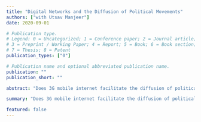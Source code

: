 ```yaml
---
title: "Digital Networks and the Diffusion of Political Movements"
authors: ["with Utsav Manjeer"] 
date: 2020-09-01

# Publication type.
# Legend: 0 = Uncategorized; 1 = Conference paper; 2 = Journal article;
# 3 = Preprint / Working Paper; 4 = Report; 5 = Book; 6 = Book section;
# 7 = Thesis; 8 = Patent
publication_types: ["0"]

# Publication name and optional abbreviated publication name.
publication: ""
publication_short: ""

abstract: "Does 3G mobile internet facilitate the diffusion of political movements across social networks in Africa?"

summary: "Does 3G mobile internet facilitate the diffusion of political movements across social networks in Africa?"

featured: false
---
```

